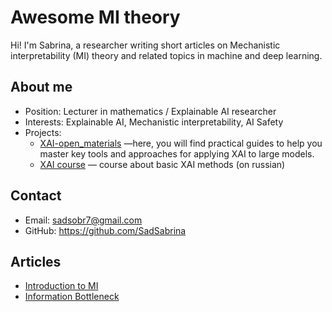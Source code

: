 # Awesome MI theory

Hi! I'm Sabrina, a researcher writing short articles on Mechanistic interpretability (MI) theory and related topics in machine and deep learning.

## About me

- Position: Lecturer in mathematics / Explainable AI researcher
- Interests: Explainable AI, Mechanistic interpretability, AI Safety
- Projects: 
    - [XAI-open_materials](https://github.com/SadSabrina/XAI-open_materials) —here, you will find practical guides to help you master key tools and approaches for applying XAI to large models. 
    - [XAI course](https://stepik.org/a/198640) — course about basic XAI methods (on russian)


## Contact

- Email: sadsobr7@gmail.com
- GitHub: https://github.com/SadSabrina

## Articles

- [Introduction to MI](articles/introduction-to-mi.md)
- [Information Bottleneck](articles/information-bottleneck.md)
